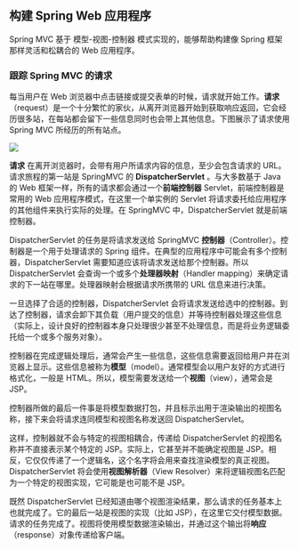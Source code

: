 ## 构建 Spring Web 应用程序 ##

Spring MVC 基于 模型-视图-控制器 模式实现的，能够帮助构建像 Spring 框架那样灵活和松耦合的 Web 应用程序。

### 跟踪 Spring MVC 的请求

每当用户在 Web 浏览器中点击链接或提交表单的时候，请求就开始工作。**请求**（request）是一个十分繁忙的家伙，从离开浏览器开始到获取响应返回，它会经历很多站，在每站都会留下一些信息同时也会带上其他信息。下图展示了请求使用 Spring MVC 所经历的所有站点。

![](http://imgsrc.baidu.com/forum/w%3D580/sign=64336c916c63f6241c5d390bb745eb32/cc6abbd6277f9e2f9124faa01830e924b999f363.jpg)

**请求** 在离开浏览器时，会带有用户所请求内容的信息，至少会包含请求的 URL。请求旅程的第一站是 SpringMVC 的 **DispatcherServlet** 。与大多数基于 Java 的 Web 框架一样，所有的请求都会通过一个**前端控制器** Servlet，前端控制器是常用的 Web 应用程序模式，在这里一个单实例的 Servlet 将请求委托给应用程序的其他组件来执行实际的处理。在 SpringMVC 中，DispatcherServlet 就是前端控制器。

DispatcherServlet 的任务是将请求发送给 SpringMVC **控制器**（Controller）。控制器是一个用于处理请求的 Spring 组件。在典型的应用程序中可能会有多个控制器，DispatcherServlet 需要知道应该将请求发送给那个控制器。所以 DispatcherServlet 会查询一个或多个**处理器映射**（Handler mapping）来确定请求的下一站在哪里。处理器映射会根据请求所携带的 URL 信息来进行决策。

一旦选择了合适的控制器，DispatcherServlet 会将请求发送给选中的控制器。到达了控制器，请求会卸下其负载（用户提交的信息）并等待控制器处理这些信息（实际上，设计良好的控制器本身只处理很少甚至不处理信息，而是将业务逻辑委托给一个或多个服务对象）。

控制器在完成逻辑处理后，通常会产生一些信息，这些信息需要返回给用户并在浏览器上显示。这些信息被称为**模型**（model）。通常模型会以用户友好的方式进行格式化，一般是 HTML。所以，模型需要发送给一个**视图**（view），通常会是 JSP。

控制器所做的最后一件事是将模型数据打包，并且标示出用于渲染输出的视图名称，接下来会将请求连同模型和视图名称发送回 DispatcherServlet。

这样，控制器就不会与特定的视图相耦合，传递给 DispatcherServlet 的视图名称并不直接表示某个特定的 JSP。实际上，它甚至并不能确定视图是 JSP。相反，它仅仅传递了一个逻辑名，这个名字将会用来查找渲染模型的真正视图。DispatcherServlet 将会使用**视图解析器**（View Resolver）来将逻辑视图名匹配为一个特定的视图实现，它可能是也可能不是 JSP。

既然 DispatcherServlet 已经知道由哪个视图渲染结果，那么请求的任务基本上也就完成了。它的最后一站是视图的实现（比如 JSP），在这里它交付模型数据。请求的任务完成了。视图将使用模型数据渲染输出，并通过这个输出将**响应**（response）对象传递给客户端。
